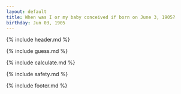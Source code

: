 ```yaml
---
layout: default
title: When was I or my baby conceived if born on June 3, 1905?
birthday: Jun 03, 1905
---
```


{% include header.md %}

{% include guess.md %}

{% include calculate.md %}

{% include safety.md %}

{% include footer.md %}



